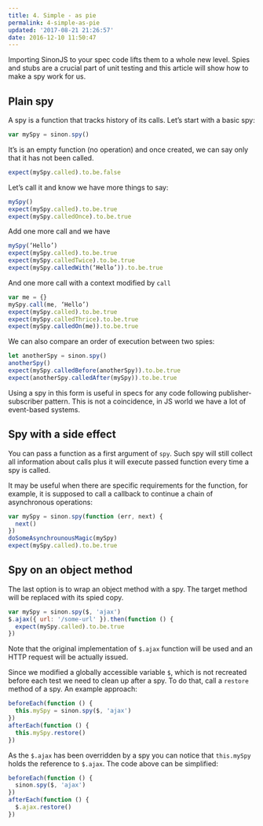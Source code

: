 ```yaml
---
title: 4. Simple - as pie
permalink: 4-simple-as-pie
updated: '2017-08-21 21:26:57'
date: 2016-12-10 11:50:47
---
```


Importing SinonJS to your spec code lifts them to a whole new level. Spies and stubs are a crucial part of unit testing and this article will show how to make a spy work for us.

## Plain spy
A spy is a function that tracks history of its calls. Let’s start with a basic spy:

```js
var mySpy = sinon.spy()
```

It’s is an empty function (no operation) and once created, we can say only that it has not been called. 

```js
expect(mySpy.called).to.be.false
```

Let’s call it and know we have more things to say:

```js
mySpy()
expect(mySpy.called).to.be.true
expect(mySpy.calledOnce).to.be.true
```

Add one more call and we have

```js
mySpy(‘Hello’)
expect(mySpy.called).to.be.true
expect(mySpy.calledTwice).to.be.true
expect(mySpy.calledWith(‘Hello’)).to.be.true
```

And one more call with a context modified by `call`

```js
var me = {}
mySpy.call(me, ‘Hello’)
expect(mySpy.called).to.be.true
expect(mySpy.calledThrice).to.be.true
expect(mySpy.calledOn(me)).to.be.true
```

We can also compare an order of execution between two spies:

```js
let anotherSpy = sinon.spy()
anotherSpy()
expect(mySpy.calledBefore(anotherSpy)).to.be.true
expect(anotherSpy.calledAfter(mySpy)).to.be.true
```

Using a spy in this form is useful in specs for any code following publisher-subscriber pattern. This is not a coincidence, in JS world we have a lot of event-based systems.

## Spy with a side effect

You can pass a function as a first argument of `spy`. Such spy will still collect all information about calls plus it will execute passed function every time a spy is called.

It may be useful when there are specific requirements for the function, for example, it is supposed to call a callback to continue a chain of asynchronous operations:

```js
var mySpy = sinon.spy(function (err, next) {
  next()
})
doSomeAsynchrounousMagic(mySpy)
expect(mySpy.called).to.be.true
```

## Spy on an object method

The last option is to wrap an object method with a spy. The target method will be replaced with its spied copy.

```js
var mySpy = sinon.spy($, 'ajax')
$.ajax({ url: '/some-url' }).then(function () {
  expect(mySpy.called).to.be.true
})
```

Note that the original implementation of `$.ajax` function will be used and an HTTP request will be actually issued.

Since we modified a globally accessible variable `$`, which is not recreated before each test we need to clean up after a spy. To do that, call a `restore` method of a spy. An example approach:

```js
beforeEach(function () {
  this.mySpy = sinon.spy($, 'ajax')
})
afterEach(function () {
  this.mySpy.restore()
})
```

As the `$.ajax` has been overridden by a spy you can notice that `this.mySpy` holds the reference to `$.ajax`.  The code above can be simplified:

```js
beforeEach(function () {
  sinon.spy($, 'ajax')
})
afterEach(function () {
  $.ajax.restore()
})
```
